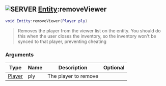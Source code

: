 ## ![](images/server.png "SERVER") [Entity](entity_base):removeViewer

```lua
void Entity:removeViewer(Player ply)
```

> Removes the player from the viewer list on the entity. You should do this when the user closes the inventory, so the inventory won't be synced to that player, preventing cheating

### Arguments

| Type                  | Name | Description          | Optional |
| --------------------- | ---- | -------------------- | -------: |
| [Player](player_base) | ply  | The player to remove |          |
